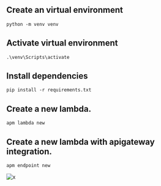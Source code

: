 ## Create an virtual environment

```shell
python -m venv venv
```

## Activate virtual environment

```shell
.\venv\Scripts\activate
```

## Install dependencies

```shell
pip install -r requirements.txt
```

## Create a new lambda.

```shell
apm lambda new
```

## Create a new lambda with apigateway integration.

```shell
apm endpoint new
```

![x][def]

[def]: https://ntsoft-bolivia.com/icon_utilities.png
